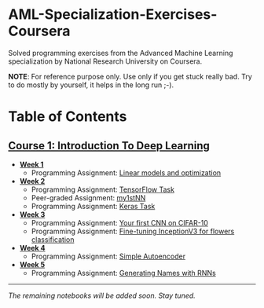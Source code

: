 # AML-Specialization-Exercises-Coursera
Solved programming exercises from the Advanced Machine Learning specialization by National Research University on Coursera.

**NOTE**: For reference purpose only. Use only if you get stuck really bad. Try to do mostly by yourself, it helps in the long run ;-).

# Table of Contents

## [Course 1: Introduction To Deep Learning](https://github.com/IAmSuyogJadhav/AML-Specialization-Exercises-Coursera/master/Intro%20to%20Deep%20Learning)
  - **[Week 1](https://github.com/IAmSuyogJadhav/AML-Specialization-Exercises-Coursera/master/Intro%20to%20Deep%20Learning/Week%201)**
    * Programming Assignment: [Linear models and optimization](https://github.com/IAmSuyogJadhav/AML-Specialization-Exercises-Coursera/master/Intro%20to%20Deep%20Learning/Week%201/week01_pa.ipynb)
  - **[Week 2](https://github.com/IAmSuyogJadhav/AML-Specialization-Exercises-Coursera/master/Intro%20to%20Deep%20Learning/Week%202)**
    * Programming Assignment: [TensorFlow Task](https://github.com/IAmSuyogJadhav/AML-Specialization-Exercises-Coursera/master/Intro%20to%20Deep%20Learning/Week%202/Tensorflow-task.ipynb)
    * Peer-graded Assignment: [my1stNN](https://github.com/IAmSuyogJadhav/AML-Specialization-Exercises-Coursera/master/Intro%20to%20Deep%20Learning/Week%202/my1stNN.ipynb)
    * Programming Assignment: [Keras Task](https://github.com/IAmSuyogJadhav/AML-Specialization-Exercises-Coursera/master/Intro%20to%20Deep%20Learning/Week%202/Keras-task.ipynb)
  - **[Week 3](https://github.com/IAmSuyogJadhav/AML-Specialization-Exercises-Coursera/master/Intro%20to%20Deep%20Learning/Week%203)**
    * Programming Assignment: [Your first CNN on CIFAR-10](https://github.com/IAmSuyogJadhav/AML-Specialization-Exercises-Coursera/master/Intro%20to%20Deep%20Learning/Week%203/week3_task1_first_cnn_cifar10_clean.ipynb)
    * Programming Assignment: [Fine-tuning InceptionV3 for flowers classification](https://github.com/IAmSuyogJadhav/AML-Specialization-Exercises-Coursera/master/Intro%20to%20Deep%20Learning/Week%203/week3_task2_fine_tuning_clean.ipynb)
  - **[Week 4](https://github.com/IAmSuyogJadhav/AML-Specialization-Exercises-Coursera/master/Intro%20to%20Deep%20Learning/Week%204/)**
    * Programming Assignment: [Simple Autoencoder](https://github.com/IAmSuyogJadhav/AML-Specialization-Exercises-Coursera/master/Intro%20to%20Deep%20Learning/Week%204/Autoencoders-task.ipynb)
  - **[Week 5](https://github.com/IAmSuyogJadhav/AML-Specialization-Exercises-Coursera/master/Intro%20to%20Deep%20Learning/Week%205/)**
    * Programming Assignment: [Generating Names with RNNs](https://github.com/IAmSuyogJadhav/AML-Specialization-Exercises-Coursera/blob/master/Intro%20to%20Deep%20Learning/Week%205/RNN-task.ipynb)
------
_The remaining notebooks will be added soon. Stay tuned._
